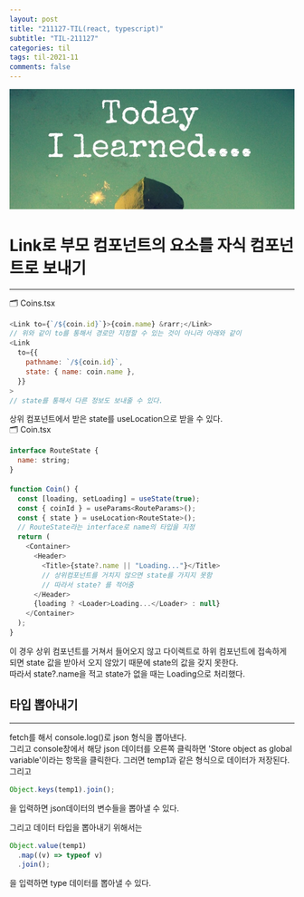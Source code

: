 ```yaml
---
layout: post
title: "211127-TIL(react, typescript)"
subtitle: "TIL-211127"
categories: til
tags: til-2021-11
comments: false
---
```


![1-1](/assets/img/TIL.jpeg)

# Link로 부모 컴포넌트의 요소를 자식 컴포넌트로 보내기

---

🗂 Coins.tsx

```js
<Link to={`/${coin.id}`}>{coin.name} &rarr;</Link>
// 위와 같이 to를 통해서 경로만 지정할 수 있는 것이 아니라 아래와 같이
<Link
  to={{
    pathname: `/${coin.id}`,
    state: { name: coin.name },
  }}
>
// state를 통해서 다른 정보도 보내줄 수 있다.
```

상위 컴포넌트에서 받은 state를 useLocation으로 받을 수 있다.  
🗂 Coin.tsx

```js
interface RouteState {
  name: string;
}

function Coin() {
  const [loading, setLoading] = useState(true);
  const { coinId } = useParams<RouteParams>();
  const { state } = useLocation<RouteState>();
  // RouteState라는 interface로 name의 타입을 지정
  return (
    <Container>
      <Header>
        <Title>{state?.name || "Loading..."}</Title>
        // 상위컴포넌트를 거치지 않으면 state를 가지지 못함
        // 따라서 state? 를 적어줌
      </Header>
      {loading ? <Loader>Loading...</Loader> : null}
    </Container>
  );
}
```

이 경우 상위 컴포넌트를 거쳐서 들어오지 않고 다이렉트로 하위 컴포넌트에 접속하게 되면 state 값을 받아서 오지 않았기 때문에 state의 값을 갖지 못한다.  
따라서 state?.name을 적고 state가 없을 때는 Loading으로 처리했다.

## 타입 뽑아내기

---

fetch를 해서 console.log()로 json 형식을 뽑아낸다.  
그리고 console창에서 해당 json 데이터를 오른쪽 클릭하면 'Store object as global variable'이라는 항목을 클릭한다. 그러면 temp1과 같은 형식으로 데이터가 저장된다.  
그리고

```js
Object.keys(temp1).join();
```

을 입력하면 json데이터의 변수들을 뽑아낼 수 있다.

그리고 데이터 타입을 뽑아내기 위해서는

```js
Object.value(temp1)
  .map((v) => typeof v)
  .join();
```

을 입력하면 type 데이터를 뽑아낼 수 있다.
